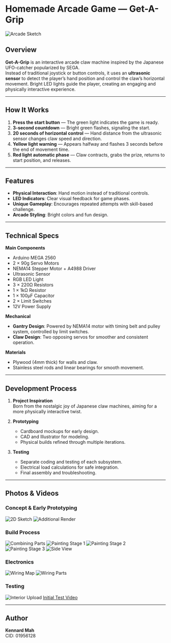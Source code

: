 # Homemade Arcade Game — Get-A-Grip

![Arcade Sketch](photo:videos/2D%20sketching.png)

## Overview
**Get-A-Grip** is an interactive arcade claw machine inspired by the Japanese UFO-catcher popularized by SEGA.  
Instead of traditional joystick or button controls, it uses an **ultrasonic sensor** to detect the player’s hand position and control the claw’s horizontal movement. Bright LED lights guide the player, creating an engaging and physically interactive experience.

---

## How It Works
1. **Press the start button** — The green light indicates the game is ready.
2. **3-second countdown** — Bright green flashes, signaling the start.
3. **20 seconds of horizontal control** — Hand distance from the ultrasonic sensor changes claw speed and direction.
4. **Yellow light warning** — Appears halfway and flashes 3 seconds before the end of movement time.
5. **Red light automatic phase** — Claw contracts, grabs the prize, returns to start position, and releases.

---

## Features
- **Physical Interaction**: Hand motion instead of traditional controls.
- **LED Indicators**: Clear visual feedback for game phases.
- **Unique Gameplay**: Encourages repeated attempts with skill-based challenge.
- **Arcade Styling**: Bright colors and fun design.

---

## Technical Specs

**Main Components**
- Arduino MEGA 2560
- 2 × 90g Servo Motors
- NEMA14 Stepper Motor + A4988 Driver
- Ultrasonic Sensor
- RGB LED Light
- 3 × 220Ω Resistors
- 1 × 1kΩ Resistor
- 1 × 100μF Capacitor
- 2 × Limit Switches
- 12V Power Supply

**Mechanical**
- **Gantry Design**: Powered by NEMA14 motor with timing belt and pulley system, controlled by limit switches.
- **Claw Design**: Two opposing servos for smoother and consistent operation.

**Materials**
- Plywood (4mm thick) for walls and claw.
- Stainless steel rods and linear bearings for smooth movement.

---

## Development Process
1. **Project Inspiration**  
   Born from the nostalgic joy of Japanese claw machines, aiming for a more physically interactive twist.
   
2. **Prototyping**  
   - Cardboard mockups for early design.
   - CAD and Illustrator for modeling.
   - Physical builds refined through multiple iterations.

3. **Testing**  
   - Separate coding and testing of each subsystem.
   - Electrical load calculations for safe integration.
   - Final assembly and troubleshooting.

---

## Photos & Videos

### Concept & Early Prototyping
![2D Sketch](photo:videos/2D%20sketching.png)
![Additional Render](photo:videos/additional_cadrender.png)

### Build Process
![Combining Parts](photo:videos/combining_parts.png)
![Painting Stage 1](photo:videos/painting1.png)
![Painting Stage 2](photo:videos/painting2.png)
![Painting Stage 3](photo:videos/painting3.png)
![Side View](photo:videos/sideview.png)

### Electronics
![Wiring Map](photo:videos/wiring_map.png)
![Wiring Parts](photo:videos/wiring_parts.png)

### Testing
![Interior Upload](photo:videos/IMG_9709.HEIC)
[Initial Test Video](photo:videos/initial_test.mov)

---

## Author
**Kennard Mah**  
CID: 01956128
